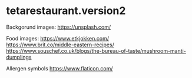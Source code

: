 # tetarestaurant.version2

Backgorund images:
https://unsplash.com/ 

Food images:
https://www.etkjokken.com/  
https://www.brit.co/middle-eastern-recipes/ 
https://www.souschef.co.uk/blogs/the-bureau-of-taste/mushroom-manti-dumplings

Allergen symbols
https://www.flaticon.com/ 

